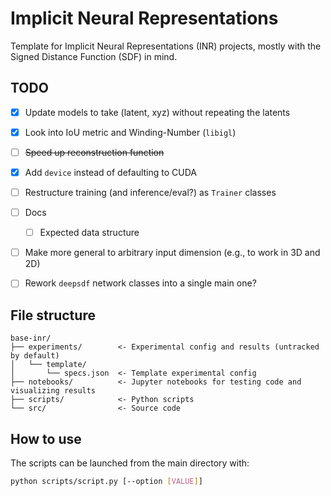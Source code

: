 # Implicit Neural Representations
Template for Implicit Neural Representations (INR) projects, mostly with the Signed Distance Function (SDF) in mind.

## TODO
* [X] Update models to take (latent, xyz) without repeating the latents
* [X] Look into IoU metric and Winding-Number (`libigl`)
* [ ] ~~Speed up reconstruction function~~
* [X] Add `device` instead of defaulting to CUDA
* [ ] Restructure training (and inference/eval?) as `Trainer` classes
* [ ] Docs
  * [ ] Expected data structure
* [ ] Make more general to arbitrary input dimension (e.g., to work in 3D and 2D)
* [ ] Rework `deepsdf` network classes into a single main one?


## File structure
    base-inr/
    ├── experiments/        <- Experimental config and results (untracked by default)
    │   └── template/
    │       └── specs.json  <- Template experimental config
    ├── notebooks/          <- Jupyter notebooks for testing code and visualizing results
    ├── scripts/            <- Python scripts
    └── src/                <- Source code


## How to use
The scripts can be launched from the main directory with:
```bash
python scripts/script.py [--option [VALUE]]
```
